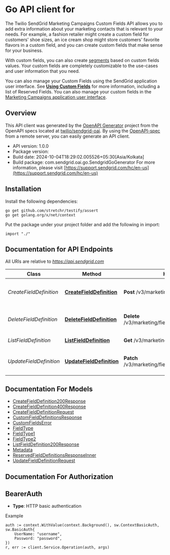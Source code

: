 # Go API client for 

The Twilio SendGrid Marketing Campaigns Custom Fields API allows you to add extra information about your marketing contacts that is relevant to your needs. For example, a fashion retailer might create a custom field for customers' shoe sizes, an ice cream shop might store customers' favorite flavors in a custom field, and you can create custom fields that make sense for your business.

With custom fields, you can also create [segments](https://docs.sendgrid.com/api-reference/segmenting-contacts-v2/) based on custom fields values. Your custom fields are completely customizable to the use-cases and user information that you need.

You can also manage your Custom Fields using the SendGrid application user interface. See [**Using Custom Fields**](https://docs.sendgrid.com/ui/managing-contacts/custom-fields) for more information, including a list of Reserved Fields. You can also manage your custom fields in the [Marketing Campaigns application user interface](https://mc.sendgrid.com/custom-fields).

## Overview
This API client was generated by the [OpenAPI Generator](https://openapi-generator.tech) project from the OpenAPI specs located at [twilio/sendgrid-oai](https://github.com/twilio/sendgrid-oai/tree/main/spec).  By using the [OpenAPI-spec](https://www.openapis.org/) from a remote server, you can easily generate an API client.

- API version: 1.0.0
- Package version: 
- Build date: 2024-10-04T18:29:02.005526+05:30[Asia/Kolkata]
- Build package: com.sendgrid.oai.go.SendgridGoGenerator
For more information, please visit [https://support.sendgrid.com/hc/en-us](https://support.sendgrid.com/hc/en-us)

## Installation

Install the following dependencies:

```shell
go get github.com/stretchr/testify/assert
go get golang.org/x/net/context
```

Put the package under your project folder and add the following in import:

```golang
import "./"
```

## Documentation for API Endpoints

All URIs are relative to *https://api.sendgrid.com*

Class | Method | HTTP request | Description
------------ | ------------- | ------------- | -------------
*CreateFieldDefinition* | [**CreateFieldDefinition**](docs/CreateFieldDefinition.md#createfielddefinition) | **Post** /v3/marketing/field_definitions | Create Custom Field Definition
*DeleteFieldDefinition* | [**DeleteFieldDefinition**](docs/DeleteFieldDefinition.md#deletefielddefinition) | **Delete** /v3/marketing/field_definitions/{CustomFieldId} | Delete Custom Field Definition
*ListFieldDefinition* | [**ListFieldDefinition**](docs/ListFieldDefinition.md#listfielddefinition) | **Get** /v3/marketing/field_definitions | Get All Field Definitions
*UpdateFieldDefinition* | [**UpdateFieldDefinition**](docs/UpdateFieldDefinition.md#updatefielddefinition) | **Patch** /v3/marketing/field_definitions/{CustomFieldId} | Update Custom Field Definition


## Documentation For Models

 - [CreateFieldDefinition200Response](CreateFieldDefinition200Response.md)
 - [CreateFieldDefinition400Response](CreateFieldDefinition400Response.md)
 - [CreateFieldDefinitionRequest](CreateFieldDefinitionRequest.md)
 - [CustomFieldDefinitionsResponse](CustomFieldDefinitionsResponse.md)
 - [CustomFieldsError](CustomFieldsError.md)
 - [FieldType](FieldType.md)
 - [FieldType1](FieldType1.md)
 - [FieldType2](FieldType2.md)
 - [ListFieldDefinition200Response](ListFieldDefinition200Response.md)
 - [Metadata](Metadata.md)
 - [ReservedFieldDefinitionsResponseInner](ReservedFieldDefinitionsResponseInner.md)
 - [UpdateFieldDefinitionRequest](UpdateFieldDefinitionRequest.md)


## Documentation For Authorization



## BearerAuth

- **Type**: HTTP basic authentication

Example

```golang
auth := context.WithValue(context.Background(), sw.ContextBasicAuth, sw.BasicAuth{
    UserName: "username",
    Password: "password",
})
r, err := client.Service.Operation(auth, args)
```

